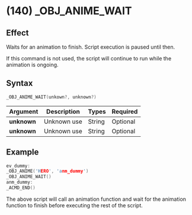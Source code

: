 # (140) _OBJ_ANIME_WAIT

## Effect

Waits for an animation to finish. Script execution is paused until then.

If this command is not used, the script will continue to run while the animation is ongoing.

## Syntax

```c
_OBJ_ANIME_WAIT(unkown?, unknown?)
```

| Argument | Description | Types | Required |
| - | - | - | - |
| **unknown** | Unknown use | String | Optional |
| **unknown** | Unknown use | String | Optional |

## Example

```c
ev_dummy:
_OBJ_ANIME('HERO', 'anm_dummy')
_OBJ_ANIME_WAIT()
anm_dummy:
_ACMD_END()
```

The above script will call an animation function and wait for the animation function to finish before executing the rest of the script.
